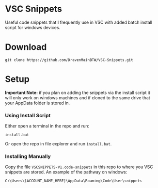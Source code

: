 # VSC Snippets
Useful code snippets that I frequently use in VSC with added batch install script for windows devices.

# Download
```
git clone https://github.com/DravenMainBTW/VSC-Snippets.git
```

# Setup
**Important Note:** if you plan on adding the snippets via the install script it will only work on windows machines and if cloned to the same drive that your AppData folder is stored in.


### Using Install Script
Either open a terminal in the repo and run:
```
install.bat
```
Or open the repo in file explorer and run `install.bat`.


### Installing Manually
Copy the file `VSCSNIPPETS-V1.code-snippets` in this repo to where you VSC snippets are stored. An example of the pathway on windows:

```
C:\Users\[ACCOUNT_NAME_HERE]\AppData\Roaming\Code\User\snippets
```

